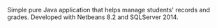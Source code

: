 Simple pure Java application that helps manage students' records and grades.
Developed with Netbeans 8.2 and SQLServer 2014.
